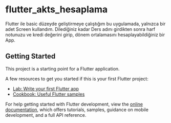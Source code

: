 # flutter_akts_hesaplama

Flutter ile basic düzeyde geliştirmeye çalıştığım bu uygulamada, yalnızca bir adet Screen kullandım.
Dilediğiniz kadar Ders adını girdikten sonra harf notunuzu ve kredi değerini girip, dönem ortalamasını hesaplayabildiğiniz bir App.

## Getting Started

This project is a starting point for a Flutter application.

A few resources to get you started if this is your first Flutter project:

- [Lab: Write your first Flutter app](https://docs.flutter.dev/get-started/codelab)
- [Cookbook: Useful Flutter samples](https://docs.flutter.dev/cookbook)

For help getting started with Flutter development, view the
[online documentation](https://docs.flutter.dev/), which offers tutorials,
samples, guidance on mobile development, and a full API reference.
